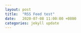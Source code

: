 ```yaml
---
layout: post
title:  "RSS Feed test"
date:   2020-07-08 11:00:00 +0800
categories: jekyll update
---
```



